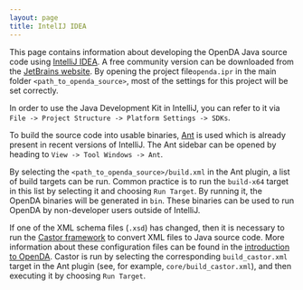 ```yaml
---
layout: page
title: IntelIJ IDEA
---
```

This page contains information about developing the OpenDA Java source code using [IntelliJ IDEA](https://en.wikipedia.org/wiki/IntelliJ_IDEA).
A free community version can be downloaded from the [JetBrains website](https://www.jetbrains.com/idea/download/).
By opening the project file`openda.ipr` in the main folder `<path_to_openda_source>`, most of the settings for this project will be set correctly.

In order to use the Java Development Kit in IntelliJ, you can refer to it via `File -> Project Structure -> Platform Settings -> SDKs`.

To build the source code into usable binaries, [Ant](https://en.wikipedia.org/wiki/Apache_Ant) is used which is already present in recent versions of IntelliJ. The Ant sidebar can be opened by heading to `View -> Tool Windows -> Ant`.

By selecting the `<path_to_openda_source>/build.xml` in the Ant plugin, a list of build targets can be run. Common practice is to run the `build-x64` target in this list by selecting it and choosing `Run Target`. By running it, the OpenDA binaries will be generated in `bin`. These binaries can be used to run OpenDA by non-developer users outside of IntelliJ.

If one of the XML schema files (`.xsd`) has changed, then it is necessary to run the [Castor framework](https://en.wikipedia.org/wiki/Castor_(framework)) to convert XML files to Java source code. More information about these configuration files can be found in the [introduction to OpenDA](https://openda-association.github.io/wiki/introduction_openda). Castor is run by selecting the corresponding `build_castor.xml` target in the Ant plugin (see, for example, `core/build_castor.xml`), and then executing it by choosing `Run Target`.

